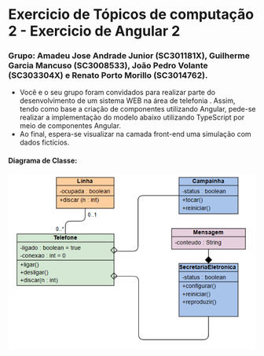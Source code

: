 # Exercicio de Tópicos de computação 2 - Exercicio de Angular 2

### Grupo: Amadeu Jose Andrade Junior (SC301181X), Guilherme Garcia Mancuso (SC3008533), João Pedro Volante (SC303304X) e Renato Porto Morillo (SC3014762).
- Você e o seu grupo foram convidados para realizar parte do desenvolvimento de um sistema WEB na área de telefonia . Assim, tendo como base a criação de componentes utilizando Angular, pede-se realizar a implementação do modelo abaixo utilizando TypeScript por meio de componentes Angular.
- Ao final, espera-se visualizar na camada front-end  uma simulação com dados fictícios.

#### Diagrama de Classe:

<img src="diagrama_de_classe.png">